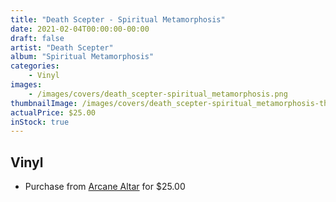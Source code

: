 ```yaml
---
title: "Death Scepter - Spiritual Metamorphosis"
date: 2021-02-04T00:00:00-00:00
draft: false
artist: "Death Scepter"
album: "Spiritual Metamorphosis"
categories:
    - Vinyl
images:
    - /images/covers/death_scepter-spiritual_metamorphosis.png
thumbnailImage: /images/covers/death_scepter-spiritual_metamorphosis-thumb.png
actualPrice: $25.00
inStock: true
---
```


## Vinyl
* Purchase from [Arcane Altar](https://arcanealtar.bigcartel.com/product/death-scepter-spiritual-metamorphosis-12-lp) for $25.00

